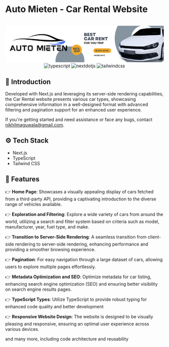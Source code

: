 # Auto Mieten - Car Rental Website

<div align="center">
<br />
    <a href="https://nikhil-maguwala-dark-3d.netlify.app/" target="_blank">
      <img src="https://raw.githubusercontent.com/nikhilmaguwala/auto-mieten/main/automieten_banner.png?token=GHSAT0AAAAAACMXOZWRFQZI23AOJHQX357YZNEFWYQ" alt="Project Banner">
    </a>
  <br />

  <div>
    <img src="https://img.shields.io/badge/-TypeScript-black?style=for-the-badge&logoColor=white&logo=typescript&color=3178C6" alt="typescript" />
     <img src="https://img.shields.io/badge/-Next_JS-black?style=for-the-badge&logoColor=white&logo=nextdotjs&color=000000" alt="nextdotjs" />
    <img src="https://img.shields.io/badge/-Tailwind_CSS-black?style=for-the-badge&logoColor=white&logo=tailwindcss&color=06B6D4" alt="tailwindcss" />
  </div>
</div>

## <a name="introduction">🤖 Introduction</a>

Developed with Next.js and leveraging its server-side rendering capabilities, the Car Rental website presents various car types, showcasing comprehensive information in a well-designed format with advanced filtering and pagination support for an enhanced user experience.

If you're getting started and need assistance or face any bugs, contact nikhilmaguwala@gmail.com.

## <a name="tech-stack">⚙️ Tech Stack</a>

- Next.js
- TypeScript
- Tailwind CSS

## <a name="features">🔋 Features</a>

👉 **Home Page**: Showcases a visually appealing display of cars fetched from a third-party API, providing a captivating introduction to the diverse range of vehicles available.

👉 **Exploration and Filtering**: Explore a wide variety of cars from around the world, utilizing a search and filter system based on criteria such as model, manufacturer, year, fuel type, and make.

👉 **Transition to Server-Side Rendering**: A seamless transition from client-side rendering to server-side rendering, enhancing performance and providing a smoother browsing experience.

👉 **Pagination**: For easy navigation through a large dataset of cars, allowing users to explore multiple pages effortlessly.

👉 **Metadata Optimization and SEO**: Optimize metadata for car listing, enhancing search engine optimization (SEO) and ensuring better visibility on search engine results pages.

👉 **TypeScript Types**: Utilize TypeScript to provide robust typing for enhanced code quality and better development

👉 **Responsive Website Design**: The website is designed to be visually pleasing and responsive, ensuring an optimal user experience across various devices.

and many more, including code architecture and reusability 